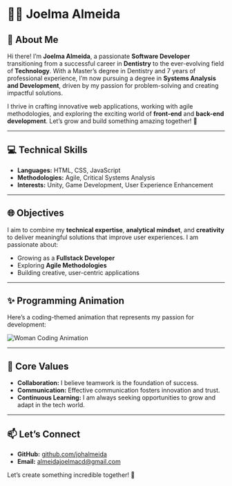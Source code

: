 # 👩‍💻 Joelma Almeida  

## 🌟 About Me  
Hi there! I’m **Joelma Almeida**, a passionate **Software Developer** transitioning from a successful career in **Dentistry** to the ever-evolving field of **Technology**. With a Master’s degree in Dentistry and 7 years of professional experience, I’m now pursuing a degree in **Systems Analysis and Development**, driven by my passion for problem-solving and creating impactful solutions.  

I thrive in crafting innovative web applications, working with agile methodologies, and exploring the exciting world of **front-end** and **back-end development**. Let’s grow and build something amazing together! 🚀  

---

## 💻 Technical Skills  
- **Languages:** HTML, CSS, JavaScript  
- **Methodologies:** Agile, Critical Systems Analysis  
- **Interests:** Unity, Game Development, User Experience Enhancement  

---

## 🌐 Objectives  
I aim to combine my **technical expertise**, **analytical mindset**, and **creativity** to deliver meaningful solutions that improve user experiences. I am passionate about:  
- Growing as a **Fullstack Developer**  
- Exploring **Agile Methodologies**  
- Building creative, user-centric applications  

---

## ✨ Programming Animation  
Here’s a coding-themed animation that represents my passion for development:  

![Woman Coding Animation](https://media.giphy.com/media/qgQUggAC3Pfv687qPC/giphy.gif)  

---

## 🤝 Core Values  
- **Collaboration:** I believe teamwork is the foundation of success.  
- **Communication:** Effective communication fosters innovation and trust.  
- **Continuous Learning:** I am always seeking opportunities to grow and adapt in the tech world.  

---

## 📫 Let’s Connect  
- **GitHub:** [github.com/johalmeida](https://github.com/johalmeida)  
- **Email:** [almeidajoelmacd@gmail.com](mailto:almeidajoelmacd@gmail.com)  

Let’s create something incredible together! 🌟
